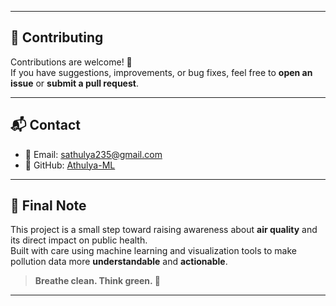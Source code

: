
---

## 🙌 Contributing

Contributions are welcome! 🎉  
If you have suggestions, improvements, or bug fixes, feel free to **open an issue** or **submit a pull request**.

---

## 📬 Contact

- 📧 Email: [sathulya235@gmail.com](mailto:sathulya235@gmail.com)
- 🐙 GitHub: [Athulya-ML](https://github.com/Athulya-ML)

---

## 🌱 Final Note

This project is a small step toward raising awareness about **air quality** and its direct impact on public health.  
Built with care using machine learning and visualization tools to make pollution data more **understandable** and **actionable**.

> **Breathe clean. Think green. 💚**

---
